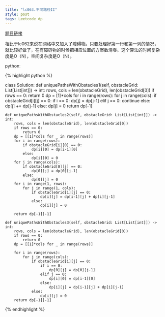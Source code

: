 ```yaml
---
title: "lc063.不同路径II"
style: post
tags: Leetcode dp
---
```


[题目链接](https://leetcode-cn.com/problems/unique-paths-ii/)

相比于lc062来说在网格中又加入了障碍物。只要处理好第一行和第一列的情况，就比较好做了，在有障碍物的时候把相应位置的方案数清零。这个算法的时间复杂度是O（N），空间复杂度是O（N）。

python:

{% highlight python %}

class Solution:
    def uniquePathsWithObstacles1(self, obstacleGrid: List[List[int]]) -> int:
        rows, cols = len(obstacleGrid), len(obstacleGrid[0])
        if rows == 0:
            return 0
        dp = [1]*cols
        for i in range(rows):
            for j in range(cols):
                if obstacleGrid[i][j] == 0:
                    if i == 0:
                        dp[j] = dp[j-1]
                    elif j == 0:
                        continue
                    else:
                        dp[j] += dp[j-1]
                else:
                    dp[j] = 0
        return dp[-1]
		
    def uniquePathsWithObstacles2(self, obstacleGrid: List[List[int]]) -> int:
        rows, cols = len(obstacleGrid), len(obstacleGrid[0])
        if rows == 0:
            return 0
        dp = [[1]*cols for _ in range(rows)]
        for i in range(rows):
            if obstacleGrid[i][0] == 0:
                dp[i][0] = dp[i-1][0]
            else:
                dp[i][0] = 0
        for j in range(cols):
            if obstacleGrid[0][j] == 0:
                dp[0][j] = dp[0][j-1]
            else:
                dp[0][j] = 0
        for i in range(1, rows):
            for j in range(1, cols):
                if obstacleGrid[i][j] == 0:
                    dp[i][j] = dp[i-1][j] + dp[i][j-1]
                else:
                    dp[i][j] = 0

        return dp[-1][-1]
		
    def uniquePathsWithObstacles3(self, obstacleGrid: List[List[int]]) -> int:
        rows, cols = len(obstacleGrid), len(obstacleGrid[0])
        if rows == 0:
            return 0
        dp = [[1]*cols for _ in range(rows)]

        for i in range(rows):
            for j in range(cols):
                if obstacleGrid[i][j] == 0:
                    if i == 0:
                        dp[0][j] = dp[0][j-1]
                    elif j == 0:
                        dp[i][0] = dp[i-1][0]
                    else:
                        dp[i][j] = dp[i-1][j] + dp[i][j-1]
                else:
                    dp[i][j] = 0
        return dp[-1][-1]

{% endhighlight %}
